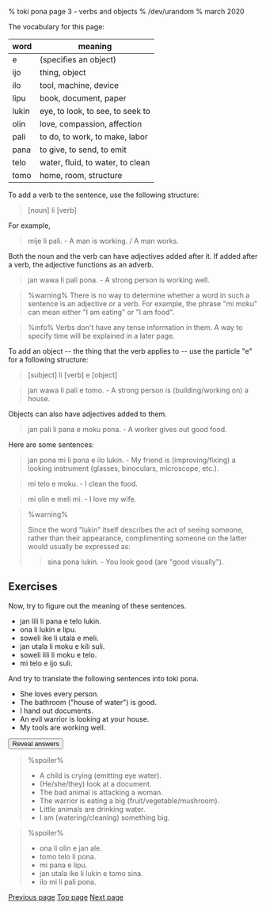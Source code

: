 % toki pona page 3 - verbs and objects
% /dev/urandom
% march 2020

The vocabulary for this page:

| word  | meaning                          |
|-------|----------------------------------|
| e     | (specifies an object)            |
| ijo   | thing, object                    |
| ilo   | tool, machine, device            |
| lipu  | book, document, paper            |
| lukin | eye, to look, to see, to seek to |
| olin  | love, compassion, affection      |
| pali  | to do, to work, to make, labor   |
| pana  | to give, to send, to emit        |
| telo  | water, fluid, to water, to clean |
| tomo  | home, room, structure            |

To add a verb to the sentence, use the following structure:

> [noun] li [verb]

For example,

> mije li pali. - A man is working. / A man works.

Both the noun and the verb can have adjectives added after it. If added after a
verb, the adjective functions as an adverb.

> jan wawa li pali pona. - A strong person is working well.

> %warning%
> There is no way to determine whether a word in such a sentence is an
> adjective or a verb. For example, the phrase "mi moku" can mean either "I am
> eating" or "I am food".


> %info%
> Verbs don't have any tense information in them. A way to specify time will be
> explained in a later page.

To add an object -- the thing that the verb applies to -- use the particle "e"
for a following structure:

> [subject] li [verb] e [object]

> jan wawa li pali e tomo. - A strong person is (building/working on) a house.

Objects can also have adjectives added to them.

> jan pali li pana e moku pona. - A worker gives out good food.

Here are some sentences:

> jan pona mi li pona e ilo lukin. - My friend is (improving/fixing) a looking
> instrument (glasses, binoculars, microscope, etc.).

> mi telo e moku. - I clean the food.

> mi olin e meli mi. - I love my wife.

> %warning%
> 
> Since the word "lukin" itself describes the act of seeing someone, rather than
> their appearance, complimenting someone on the latter would usually be expressed
> as:
> 
> > sina pona lukin. - You look good (are "good visually").
>
 
## Exercises

Now, try to figure out the meaning of these sentences.

* jan lili li pana e telo lukin.
* ona li lukin e lipu.
* soweli ike li utala e meli.
* jan utala li moku e kili suli.
* soweli lili li moku e telo.
* mi telo e ijo suli.

And try to translate the following sentences into toki pona.

* She loves every person.
* The bathroom ("house of water") is good.
* I hand out documents.
* An evil warrior is looking at your house.
* My tools are working well.

<button onclick="revealSpoilers();">Reveal answers</button>

> %spoiler%
> * A child is crying (emitting eye water).
> * (He/she/they) look at a document.
> * The bad animal is attacking a woman.
> * The warrior is eating a big (fruit/vegetable/mushroom).
> * Little animals are drinking water.
> * I am (watering/cleaning) something big.

> %spoiler%
> * ona li olin e jan ale.
> * tomo telo li pona.
> * mi pana e lipu.
> * jan utala ike li lukin e tomo sina.
> * ilo mi li pali pona.

[Previous page](2.html) [Top page](index.html) [Next page](4.html)
